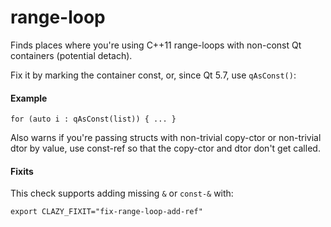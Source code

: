 # range-loop

Finds places where you're using C++11 range-loops with non-const Qt containers (potential detach).

Fix it by marking the container const, or, since Qt 5.7, use `qAsConst()`:

#### Example

`for (auto i : qAsConst(list)) { ... }`

Also warns if you're passing structs with non-trivial copy-ctor or non-trivial dtor by value, use
const-ref so that the copy-ctor and dtor don't get called.

#### Fixits
This check supports adding missing `&` or `const-&` with:

    export CLAZY_FIXIT="fix-range-loop-add-ref"
